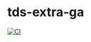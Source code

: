 # tds-extra-ga
[![CI](https://github.com/23f2002036/tds-extra-ga/actions/workflows/ci.yml/badge.svg)](https://github.com/23f2002036/tds-extra-ga/actions/workflows/ci.yml)
